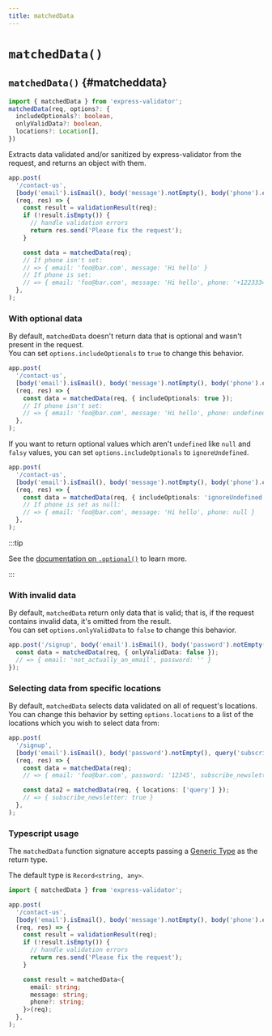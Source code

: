 ```yaml
---
title: matchedData
---
```


# `matchedData()`

## `matchedData()` {#matcheddata}

```ts
import { matchedData } from 'express-validator';
matchedData(req, options?: {
  includeOptionals?: boolean,
  onlyValidData?: boolean,
  locations?: Location[],
})
```

Extracts data validated and/or sanitized by express-validator from the request, and returns an object
with them.

```ts
app.post(
  '/contact-us',
  [body('email').isEmail(), body('message').notEmpty(), body('phone').optional().isMobilePhone()],
  (req, res) => {
    const result = validationResult(req);
    if (!result.isEmpty()) {
      // handle validation errors
      return res.send('Please fix the request');
    }

    const data = matchedData(req);
    // If phone isn't set:
    // => { email: 'foo@bar.com', message: 'Hi hello' }
    // If phone is set:
    // => { email: 'foo@bar.com', message: 'Hi hello', phone: '+1223334444' }
  },
);
```

### With optional data

By default, `matchedData` doesn't return data that is optional and wasn't present in the request.<br/>
You can set `options.includeOptionals` to `true` to change this behavior.

```ts
app.post(
  '/contact-us',
  [body('email').isEmail(), body('message').notEmpty(), body('phone').optional().isMobilePhone()],
  (req, res) => {
    const data = matchedData(req, { includeOptionals: true });
    // If phone isn't set:
    // => { email: 'foo@bar.com', message: 'Hi hello', phone: undefined }
  },
);
```

If you want to return optional values which aren't `undefined` like `null` and `falsy` values,
you can set `options.includeOptionals` to `ignoreUndefined`.

```ts
app.post(
  '/contact-us',
  [body('email').isEmail(), body('message').notEmpty(), body('phone').optional({ values: 'null' }).isMobilePhone()],
  (req, res) => {
    const data = matchedData(req, { includeOptionals: 'ignoreUndefined' });
    // If phone is set as null:
    // => { email: 'foo@bar.com', message: 'Hi hello', phone: null }
  },
);
```

:::tip

See the [documentation on `.optional()`](./validation-chain.md#optional) to learn more.

:::

### With invalid data

By default, `matchedData` return only data that is valid; that is, if the request contains invalid data,
it's omitted from the result.<br/>
You can set `options.onlyValidData` to `false` to change this behavior.

```ts
app.post('/signup', body('email').isEmail(), body('password').notEmpty(), (req, res) => {
  const data = matchedData(req, { onlyValidData: false });
  // => { email: 'not_actually_an_email', password: '' }
});
```

### Selecting data from specific locations

By default, `matchedData` selects data validated on all of request's locations.
You can change this behavior by setting `options.locations` to a list of the locations which you wish
to select data from:

```ts
app.post(
  '/signup',
  [body('email').isEmail(), body('password').notEmpty(), query('subscribe_newsletter').isBoolean()],
  (req, res) => {
    const data = matchedData(req);
    // => { email: 'foo@bar.com', password: '12345', subscribe_newsletter: true }

    const data2 = matchedData(req, { locations: ['query'] });
    // => { subscribe_newsletter: true }
  },
);
```

### Typescript usage

The `matchedData` function signature accepts passing a [Generic Type](https://www.typescriptlang.org/docs/handbook/2/generics.html) as the return type.

The default type is `Record<string, any>`.

```ts
import { matchedData } from 'express-validator';

app.post(
  '/contact-us',
  [body('email').isEmail(), body('message').notEmpty(), body('phone').optional().isMobilePhone()],
  (req, res) => {
    const result = validationResult(req);
    if (!result.isEmpty()) {
      // handle validation errors
      return res.send('Please fix the request');
    }

    const result = matchedData<{
      email: string;
      message: string;
      phone?: string;
    }>(req);
  },
);
```
